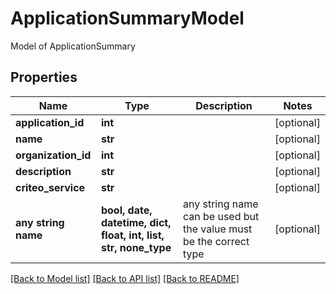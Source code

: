 # ApplicationSummaryModel

Model of ApplicationSummary

## Properties
Name | Type | Description | Notes
------------ | ------------- | ------------- | -------------
**application_id** | **int** |  | [optional] 
**name** | **str** |  | [optional] 
**organization_id** | **int** |  | [optional] 
**description** | **str** |  | [optional] 
**criteo_service** | **str** |  | [optional] 
**any string name** | **bool, date, datetime, dict, float, int, list, str, none_type** | any string name can be used but the value must be the correct type | [optional]

[[Back to Model list]](../README.md#documentation-for-models) [[Back to API list]](../README.md#documentation-for-api-endpoints) [[Back to README]](../README.md)


